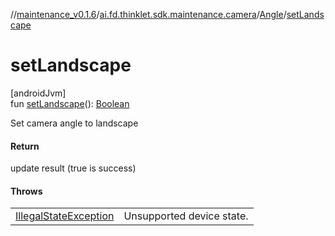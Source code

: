 //[maintenance_v0.1.6](../../../index.md)/[ai.fd.thinklet.sdk.maintenance.camera](../index.md)/[Angle](index.md)/[setLandscape](set-landscape.md)

# setLandscape

[androidJvm]\
fun [setLandscape](set-landscape.md)(): [Boolean](https://kotlinlang.org/api/latest/jvm/stdlib/kotlin/-boolean/index.html)

Set camera angle to landscape

#### Return

update result (true is success)

#### Throws

| | |
|---|---|
| [IllegalStateException](https://kotlinlang.org/api/latest/jvm/stdlib/kotlin/-illegal-state-exception/index.html) | Unsupported device state. |
